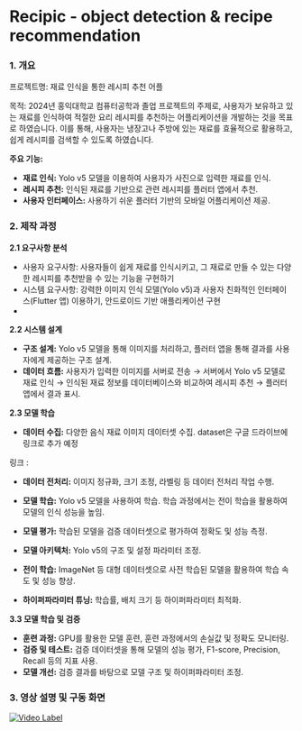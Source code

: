 # Recipic - object detection & recipe recommendation

### 1. 개요

프로젝트명: 재료 인식을 통한 레시피 추천 어플

목적:
2024년 홍익대학교 컴퓨터공학과 졸업 프로젝트의 주제로, 사용자가 보유하고 있는 재료를 인식하여 적절한 요리 레시피를 추천하는 어플리케이션을 개발하는 것을 목표로 하였습니다. 이를 통해, 사용자는 냉장고나 주방에 있는 재료를 효율적으로 활용하고, 쉽게 레시피를 검색할 수 있도록 하였습니다.

**주요 기능:**
- **재료 인식:** Yolo v5 모델을 이용하여 사용자가 사진으로 입력한 재료를 인식.
- **레시피 추천:** 인식된 재료를 기반으로 관련 레시피를 플러터 앱에서 추천.
- **사용자 인터페이스:** 사용하기 쉬운 플러터 기반의 모바일 어플리케이션 제공.



### 2. 제작 과정

**2.1 요구사항 분석**
- 사용자 요구사항: 사용자들이 쉽게 재료를 인식시키고, 그 재료로 만들 수 있는 다양한 레시피를 추천받을 수 있는 기능을 구현하기
- 시스템 요구사항: 강력한 이미지 인식 모델(Yolo v5)과 사용자 친화적인 인터페이스(Flutter 앱) 이용하기, 안드로이드 기반 애플리케이션 구현
- 

**2.2 시스템 설계**
- **구조 설계:** Yolo v5 모델을 통해 이미지를 처리하고, 플러터 앱을 통해 결과를 사용자에게 제공하는 구조 설계.
- **데이터 흐름:** 사용자가 입력한 이미지를 서버로 전송 → 서버에서 Yolo v5 모델로 재료 인식 → 인식된 재료 정보를 데이터베이스와 비교하여 레시피 추천 → 플러터 앱에서 결과 표시.


**2.3 모델 학습**
- **데이터 수집:** 다양한 음식 재료 이미지 데이터셋 수집. dataset은 구글 드라이브에 링크로 추가 예정

링크 : 

- **데이터 전처리:** 이미지 정규화, 크기 조정, 라벨링 등 데이터 전처리 작업 수행.
- **모델 학습:** Yolo v5 모델을 사용하여 학습. 학습 과정에서는 전이 학습을 활용하여 모델의 인식 성능을 높임.
- **모델 평가:** 학습된 모델을 검증 데이터셋으로 평가하여 정확도 및 성능 측정.



- **모델 아키텍처:** Yolo v5의 구조 및 설정 파라미터 조정.
- **전이 학습:** ImageNet 등 대형 데이터셋으로 사전 학습된 모델을 활용하여 학습 속도 및 성능 향상.
- **하이퍼파라미터 튜닝:** 학습률, 배치 크기 등 하이퍼파라미터 최적화.




**3.3 모델 학습 및 검증**
- **훈련 과정:** GPU를 활용한 모델 훈련, 훈련 과정에서의 손실값 및 정확도 모니터링.
- **검증 및 테스트:** 검증 데이터셋을 통해 모델의 성능 평가, F1-score, Precision, Recall 등의 지표 사용.
- **모델 개선:** 검증 결과를 바탕으로 모델 구조 및 하이퍼파라미터 조정.


### 3. 영상 설명 및 구동 화면

[![Video Label](http://img.youtube.com/vi/OP4nHafBLCU/0.jpg)](https://youtu.be/OP4nHafBLCU)

